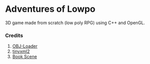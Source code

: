# Adventures of Lowpo

3D game made from scratch (low poly RPG) using C++ and OpenGL.

### Credits

1. [OBJ-Loader](https://github.com/Bly7/OBJ-Loader)
2. [tinyxml2](https://github.com/leethomason/tinyxml2)
3. [Book Scene](https://sketchfab.com/stefan.lengyel1)